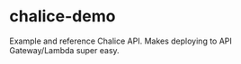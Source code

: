 # chalice-demo

Example and reference Chalice API. Makes deploying to API Gateway/Lambda super easy.